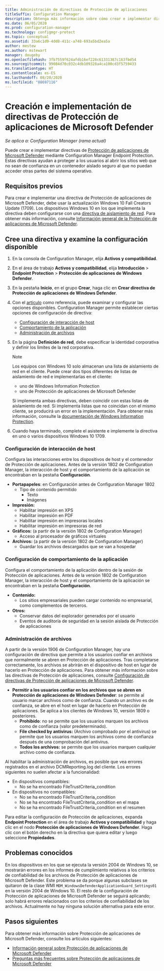 ```yaml
---
title: Administración de directivas de Protección de aplicaciones
titleSuffix: Configuration Manager
description: Obtenga más información sobre cómo crear e implementar directivas de Protección de aplicaciones de Microsoft Defender.
ms.date: 06/05/2020
ms.prod: configuration-manager
ms.technology: configmgr-protect
ms.topic: conceptual
ms.assetid: 33a6c1d9-4dd8-411c-a748-693a5bd2ea5a
author: mestew
ms.author: mstewart
manager: dougeby
ms.openlocfilehash: 3fb7559f624afdb16ef228c61331387c163fbd54
ms.sourcegitcommit: 99084d70c032c4db109328a4ca100cd3f5759433
ms.translationtype: HT
ms.contentlocale: es-ES
ms.lasthandoff: 08/20/2020
ms.locfileid: "88697116"
---
```

# <a name="create-and-deploy-microsoft-defender-application-guard-policy"></a>Creación e implementación de directivas de Protección de aplicaciones de Microsoft Defender

*Se aplica a: Configuration Manager (rama actual)*
<!-- 1351960 -->  
Puede crear e implementar directivas de [Protección de aplicaciones de Microsoft Defender](/windows/security/threat-protection/microsoft-defender-application-guard/md-app-guard-overview) mediante Configuration Manager Endpoint Protection. Estas directivas ayudan a proteger a los usuarios al abrir los sitios web que no sean de confianza en un contenedor aislado seguro al que no puedan acceder otras partes del sistema operativo.

## <a name="prerequisites"></a>Requisitos previos

Para crear e implementar una directiva de Protección de aplicaciones de Microsoft Defender, debe usar la actualización Windows 10 Fall Creators Update (1709). Los dispositivos Windows 10 en los que implementa la directiva deben configurarse con una [directiva de aislamiento de red](/windows/security/threat-protection/microsoft-defender-application-guard/configure-md-app-guard#network-isolation-settings). Para obtener más información, consulte [Información general de la Protección de aplicaciones de Microsoft Defender](/windows/security/threat-protection/microsoft-defender-application-guard/md-app-guard-overview).

## <a name="create-a-policy-and-to-browse-the-available-settings"></a>Cree una directiva y examine la configuración disponible

1. En la consola de Configuration Manager, elija **Activos y compatibilidad**.
2. En el área de trabajo **Activos y compatibilidad**, elija **Introducción** > **Endpoint Protection** > **Protección de aplicaciones de Windows Defender**.
3. En la pestaña **Inicio**, en el grupo **Crear**, haga clic en **Crear directiva de Protección de aplicaciones de Windows Defender**.
4. Con el [artículo](/windows/security/threat-protection/microsoft-defender-application-guard/configure-md-app-guard) como referencia, puede examinar y configurar las opciones disponibles. Configuration Manager permite establecer ciertas opciones de configuración de directiva:
   - [Configuración de interacción de host](#bkmk_HIS)
   - [Comportamiento de la aplicación](#bkmk_ABS)
   - [Administración de archivos](#bkmk_FM)
5. En la página **Definición de red**, debe especificar la identidad corporativa y definir los límites de la red corporativa.

    > [!NOTE]
    > Los equipos con Windows 10 solo almacenan una lista de aislamiento de red en el cliente. Puede crear dos tipos diferentes de listas de aislamiento de red e implementarlas en el cliente:
    >
    >  - uno de Windows Information Protection
    >  - uno de Protección de aplicaciones de Microsoft Defender
    >
    > Si implementa ambas directivas, deben coincidir con estas listas de aislamiento de red. Si implementa listas que no coincidan con el mismo cliente, se producirá un error en la implementación. Para obtener más información, consulte la [documentación de Windows Information Protection](/windows/security/information-protection/windows-information-protection/create-wip-policy-using-configmgr).

6. Cuando haya terminado, complete el asistente e implemente la directiva en uno o varios dispositivos Windows 10 1709.

### <a name="host-interaction-settings"></a><a name="bkmk_HIS"></a> Configuración de interacción de host

Configura las interacciones entre los dispositivos de host y el contenedor de Protección de aplicaciones. Antes de la versión 1802 de Configuration Manager, la interacción de host y el comportamiento de la aplicación se encontraban en la pestaña **Configuración**.

- **Portapapeles**: en Configuración antes de Configuration Manager 1802
  - Tipo de contenido permitido
    - Texto
    - Imágenes
- **Impresión:**
  - Habilitar impresión en XPS
  - Habilitar impresión en PDF
  - Habilitar impresión en impresoras locales
  - Habilitar impresión en impresoras de red
- **Gráficos:** (a partir de la versión 1802 de Configuration Manager)
  - Acceso al procesador de gráficos virtuales
- **Archivos:** (a partir de la versión 1802 de Configuration Manager)
  - Guardar los archivos descargados que se van a hospedar

### <a name="application-behavior-settings"></a><a name="bkmk_ABS"></a> Configuración de comportamiento de la aplicación

Configura el comportamiento de la aplicación dentro de la sesión de Protección de aplicaciones. Antes de la versión 1802 de Configuration Manager, la interacción de host y el comportamiento de la aplicación se encontraban en la pestaña **Configuración**.

- **Contenido:**
  - Los sitios empresariales pueden cargar contenido no empresarial, como complementos de terceros.
- **Otros:**
  - Conservar datos del explorador generados por el usuario
  - Eventos de auditoría de seguridad en la sesión aislada de Protección de aplicaciones

### <a name="file-management"></a><a name="bkmk_FM"></a> Administración de archivos
<!--3555858-->
A partir de la versión 1906 de Configuration Manager, hay una configuración de directiva que permite a los usuarios confiar en archivos que normalmente se abren en Protección de aplicaciones. Tras completarse correctamente, los archivos se abrirán en el dispositivo de host en lugar de hacerlo en Protección de aplicaciones. Para obtener más información sobre las directivas de Protección de aplicaciones, consulte [Configuración de directivas de Protección de aplicaciones de Microsoft Defender](/windows/security/threat-protection/microsoft-defender-application-guard/configure-md-app-guard).

- **Permitir a los usuarios confiar en los archivos que se abren en Protección de aplicaciones de Windows Defender**: se permite al usuario marcar archivos como de confianza. Cuando un archivo es de confianza, se abre en el host en lugar de hacerlo en Protección de aplicaciones. Se aplica a los clientes de Windows 10, versión 1809 o posteriores.
  - **Prohibido**: no se permite que los usuarios marquen los archivos como de confianza (valor predeterminado).
  - **File checked by antivirus:** (Archivo comprobado por el antivirus) se permite que los usuarios marquen los archivos como de confianza después de una comprobación del antivirus.
  - **Todos los archivos:** se permite que los usuarios marquen cualquier archivo como de confianza.

Al habilitar la administración de archivos, es posible que vea errores registrados en el archivo DCMReporting.log del cliente. Los errores siguientes no suelen afectar a la funcionalidad: <!--4619457-->

- En dispositivos compatibles:
  - No se ha encontrado FileTrustCriteria_condition
- En dispositivos no compatibles:
  - No se ha encontrado FileTrustCriteria_condition
  - No se ha encontrado FileTrustCriteria_condition en el mapa
  - No se ha encontrado FileTrustCriteria_condition en el resumen

Para editar la configuración de Protección de aplicaciones, expanda **Endpoint Protection** en el área de trabajo **Activos y compatibilidad** y haga clic en el nodo **Protección de aplicaciones de Windows Defender**. Haga clic con el botón derecho en la directiva que quiera editar y luego seleccione **Propiedades**.

## <a name="known-issues"></a>Problemas conocidos

En los dispositivos en los que se ejecuta la versión 2004 de Windows 10, se mostrarán errores en los informes de cumplimiento relativos a los criterios de confiabilidad de los archivos de Protección de aplicaciones de Microsoft Defender. Este problema se da porque algunas subclases se quitaron de la clase WMI `MDM_WindowsDefenderApplicationGuard_Settings01` en la versión 2004 de Windows 10. El resto de la configuración de Protección de aplicaciones de Microsoft Defender se seguirá aplicando; solo habrá errores relacionados con los criterios de confiabilidad de los archivos. Actualmente no hay ninguna solución alternativa para este error. <!--7099444,5946790-->

## <a name="next-steps"></a>Pasos siguientes

Para obtener más información sobre Protección de aplicaciones de Microsoft Defender, consulte los artículos siguientes:
 - [Información general sobre Protección de aplicaciones de Microsoft Defender](/windows/security/threat-protection/microsoft-defender-application-guard/md-app-guard-overview)
- [Preguntas más frecuentes sobre Protección de aplicaciones de Microsoft Defender](/windows/security/threat-protection/microsoft-defender-application-guard/faq-md-app-guard)